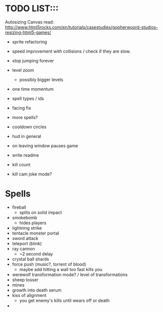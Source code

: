 TODO LIST:::
==============
Autosizing Canvas
read: http://www.html5rocks.com/en/tutorials/casestudies/gopherwoord-studios-resizing-html5-games/

- sprite refactoring

- speed improvement with collisions / check if they are slow.
- stop jumping forever

- level zoom
  - possibly bigger levels
- one time momentum
- spell types / ids
- facing fix

- more spells?

- cooldown circles
- hud in general

- on leaving window pauses game
- write readme

- kill count

- kill cam joke mode?

Spells
=========
- fireball
  - splits on solid impact
- smokebomb
  - hides players
- lightning strike
- tentacle monster portal
- sword attack
- teleport (blink)
- ray cannon
  - ~2 second delay
- crystal ball shards
- force push (music?, torrent of blood)
  - maybe add hitting a wall too fast kills you
- werewolf transformation mode? / level of transformations
- sheep tosser
- mines
- growth into death serum
- kiss of alignment
  - you get enemy's kills until wears off or death
-
